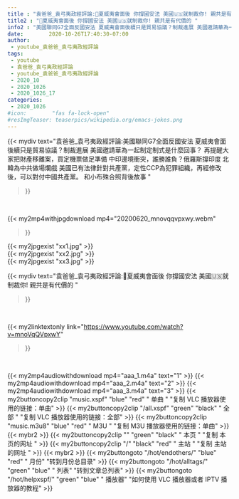 ```yaml
---
title : "袁爸爸_袁弓夷政經評論:🔴夏威夷會面後 你撐國安法 美國🇺🇸就制裁你! 親共是有代價的 "
title2 : "🔴夏威夷會面後 你撐國安法 美國🇺🇸就制裁你! 親共是有代價的 "
info2 : "美國聯同G7全面反國安法 夏威夷會面後續只是貿易協議？制裁進展 美國邀請華為一起制定制式是什麼回事？ 再提醒大家把財產移離案，買定機票做足準備 中印邊境衝突，誰勝誰負？俄羅斯撐印度 北韓為中共做場爛戲 美國已有法律針對共產黨，定性CCP為犯罪組織，再經修改後，可以對付中國共產黨。 和小布殊合照背後故事 "
date:        2020-10-26T17:40:30-07:00
author:
 - youtube_袁爸爸_袁弓夷政經評論
tags:
 - youtube
 - 袁爸爸_袁弓夷政經評論
 - youtube_袁爸爸_袁弓夷政經評論
 - 2020_10
 - 2020_1026
 - 2020_1026_17
categories:
 - 2020_1026
#icon:        "fas fa-lock-open"
#resImgTeaser: teaserpics/wikipedia.org/emacs-jokes.png
---
```


{{< mydiv text="袁爸爸_袁弓夷政經評論:美國聯同G7全面反國安法 夏威夷會面後續只是貿易協議？制裁進展 美國邀請華為一起制定制式是什麼回事？ 再提醒大家把財產移離案，買定機票做足準備 中印邊境衝突，誰勝誰負？俄羅斯撐印度 北韓為中共做場爛戲 美國已有法律針對共產黨，定性CCP為犯罪組織，再經修改後，可以對付中國共產黨。 和小布殊合照背後故事 "
>}}
<br>


{{< my2mp4withjpgdownload mp4="20200620_mnovqqvpxwy.webm"
>}}

{{< my2jpgexist "xx1.jpg" >}}<br>
{{< my2jpgexist "xx2.jpg" >}}<br>
{{< my2jpgexist "xx3.jpg" >}}<br>



{{< mydiv text="袁爸爸_袁弓夷政經評論:🔴夏威夷會面後 你撐國安法 美國🇺🇸就制裁你! 親共是有代價的 "
>}}
<br>

{{< my2linktextonly link="https://www.youtube.com/watch?v=mnoVqQVpxwY"
>}}


<br>

{{< my2mp4audiowithdownload mp4="aaa_1.m4a"    text="1" >}}
{{< my2mp4audiowithdownload mp4="aaa_2.m4a"    text="2" >}}
{{< my2mp4audiowithdownload mp4="aaa_3.m4a"    text="3" >}}
{{< my2buttoncopy2clip "music.xspf"        "blue"   "red"    " 单曲 "  "复制 VLC 播放器使用的链接：单曲" >}} {{< my2buttoncopy2clip "/all.xspf"         "green"  "black"  " 全部 "  "复制 VLC 播放器使用的链接：全部" >}} {{< my2buttoncopy2clip "music.m3u8"        "blue"   "red"    " M3U  "    "复制 M3U 播放器使用的链接：单曲" >}} {{< mybr2 >}} {{< my2buttoncopy2clip ""                  "green"  "black"  " 本页 "    "复制 本页的网址 " >}} {{< my2buttoncopy2clip "/"                 "black"  "red"    " 主站 "    "复制 主站的网址 " >}} {{< mybr2 >}} {{< my2buttongoto      "/hot/endothers/"   "blue"   "red"    " 月份"   "转到月份总目录" >}} {{< my2buttongoto      "/hot/alltags/"     "green"  "blue"   " 列表"   "转到文章总列表" >}} {{< my2buttongoto      "/hot/helpxspf/"    "green"  "blue"   " 播放器" "如何使用 VLC 播放器或者 IPTV 播放器的教程" >}} 
